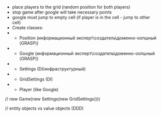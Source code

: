 - place players to the grid (random position for both players)
- stop game after google will take necessary points
- google must jump to empty cell (if player is in the cell - jump to other cell)
- Create classes:
- - Position (информационный эксперт\создатель\доменно-оопшный (GRASP))
- - Google (информационный эксперт\создатель\доменно-оопшный (GRASP))
- - Settings (DI/инфраструктурный)
- - GridSettings (DI)
- - Player (like Google)

// new Game(new Settings(new GridSettings()))


// entity objects vs value objects (DDD)